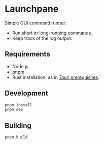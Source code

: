 # Launchpane

Simple GUI command runner.

- Run short or long-running commands.
- Keep track of the log output.

## Requirements

- Node.js
- pnpm
- Rust installation, as in [Tauri prerequisites](https://tauri.app/v1/guides/getting-started/prerequisites).

## Development

```sh
pnpm install
pnpm dev
```

## Building

```sh
pnpm build
```